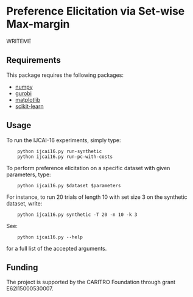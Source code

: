 Preference Elicitation via Set-wise Max-margin
==============================================

WRITEME

## Requirements

This package requires the following packages:

- [numpy](http://www.numpy.org/)
- [gurobi](http://www.gurobi.com/)
- [matplotlib](http://matplotlib.org/)
- [scikit-learn](http://scikit-learn.org/)

## Usage

To run the IJCAI-16 experiments, simply type:
```
    python ijcai16.py run-synthetic
    python ijcai16.py run-pc-with-costs
```
To perform preference elicitation on a specific dataset with given parameters,
type:
```
    python ijcai16.py $dataset $parameters
```
For instance, to run 20 trials of length 10 with set size 3 on the synthetic
dataset, write:
```
    python ijcai16.py synthetic -T 20 -n 10 -k 3
```
See:
```
    python ijcai16.py --help
```
for a full list of the accepted arguments.

## Funding

The project is supported by the CARITRO Foundation through grant E62I15000530007.
